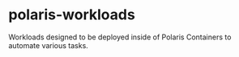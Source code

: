 # polaris-workloads
Workloads designed to be deployed inside of Polaris Containers to automate various tasks.
